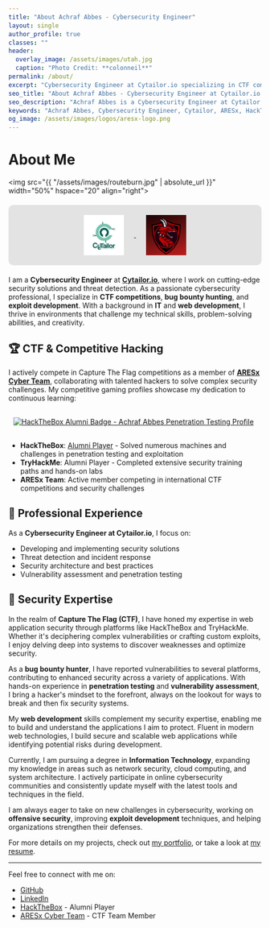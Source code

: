 ```yaml
---
title: "About Achraf Abbes - Cybersecurity Engineer"
layout: single
author_profile: true
classes: ""
header:
  overlay_image: /assets/images/utah.jpg
  caption: "Photo Credit: **colonneil**"
permalink: /about/
excerpt: "Cybersecurity Engineer at Cytailor.io specializing in CTF competitions, bug bounty hunting, and exploit development. ARESx Team Member. HackTheBox & TryHackMe Alumni."
seo_title: "About Achraf Abbes - Cybersecurity Engineer at Cytailor.io | CTF Player | Bug Bounty Hunter"
seo_description: "Achraf Abbes is a Cybersecurity Engineer at Cytailor.io, specializing in penetration testing, CTF competitions with ARESx team, bug bounty hunting, and secure web development. HackTheBox & TryHackMe Alumni Player with proven expertise in offensive security."
keywords: "Achraf Abbes, Cybersecurity Engineer, Cytailor, ARESx, HackTheBox, TryHackMe, CTF, Bug Bounty, Penetration Testing, Colonneil"
og_image: /assets/images/logos/aresx-logo.png
---
```


# About Me

<img src="{{ "/assets/images/routeburn.jpg" | absolute_url }}" width="50%" hspace="20" align="right">

<div style="text-align: center; margin: 20px 0; padding: 20px; background: rgba(0,0,0,0.1); border-radius: 10px;">
  <a href="https://cytailor.io" target="_blank" rel="noopener noreferrer" aria-label="Visit Cytailor.io website">
    <img src="/assets/images/logos/cytailor-logo.png" alt="Cytailor.io - Cybersecurity Solutions Company" width="80" height="80" loading="lazy" style="margin: 0 20px; vertical-align: middle;">
  </a>
  <a href="https://aresxcyber.github.io/" target="_blank" rel="noopener noreferrer" aria-label="Visit ARESx Cyber Team">
    <img src="/assets/images/logos/aresx-logo.png" alt="ARESx Cyber Team - CTF Competition Team" width="80" height="80" loading="lazy" style="margin: 0 20px; vertical-align: middle;">
  </a>
</div>

I am a **Cybersecurity Engineer** at [**Cytailor.io**](https://cytailor.io), where I work on cutting-edge security solutions and threat detection. As a passionate cybersecurity professional, I specialize in **CTF competitions**, **bug bounty hunting**, and **exploit development**. With a background in **IT** and **web development**, I thrive in environments that challenge my technical skills, problem-solving abilities, and creativity.

## 🏆 CTF & Competitive Hacking

I actively compete in Capture The Flag competitions as a member of [**ARESx Cyber Team**](https://aresxcyber.github.io/), collaborating with talented hackers to solve complex security challenges. My competitive gaming profiles showcase my dedication to continuous learning:

<div style="margin: 20px 0;">
  <a href="https://app.hackthebox.com/profile/1322726" target="_blank" rel="noopener noreferrer" aria-label="View HackTheBox Profile">
    <img src="https://www.hackthebox.eu/badge/image/1322726" alt="HackTheBox Alumni Badge - Achraf Abbes Penetration Testing Profile" loading="lazy" style="margin: 10px;">
  </a>
</div>

- **HackTheBox**: [Alumni Player](https://app.hackthebox.com/profile/1322726) - Solved numerous machines and challenges in penetration testing and exploitation
- **TryHackMe**: Alumni Player - Completed extensive security training paths and hands-on labs
- **ARESx Team**: Active member competing in international CTF competitions and security challenges

## 💼 Professional Experience

As a **Cybersecurity Engineer at Cytailor.io**, I focus on:
- Developing and implementing security solutions
- Threat detection and incident response
- Security architecture and best practices
- Vulnerability assessment and penetration testing

## 🎯 Security Expertise

In the realm of **Capture The Flag (CTF)**, I have honed my expertise in web application security through platforms like HackTheBox and TryHackMe. Whether it's deciphering complex vulnerabilities or crafting custom exploits, I enjoy delving deep into systems to discover weaknesses and optimize security.

As a **bug bounty hunter**, I have reported vulnerabilities to several platforms, contributing to enhanced security across a variety of applications. With hands-on experience in **penetration testing** and **vulnerability assessment**, I bring a hacker's mindset to the forefront, always on the lookout for ways to break and then fix security systems.

My **web development** skills complement my security expertise, enabling me to build and understand the applications I aim to protect. Fluent in modern web technologies, I build secure and scalable web applications while identifying potential risks during development.

Currently, I am pursuing a degree in **Information Technology**, expanding my knowledge in areas such as network security, cloud computing, and system architecture. I actively participate in online cybersecurity communities and consistently update myself with the latest tools and techniques in the field.

I am always eager to take on new challenges in cybersecurity, working on **offensive security**, improving **exploit development** techniques, and helping organizations strengthen their defenses.

For more details on my projects, check out [my portfolio](/portfolio/), or take a look at [my resume][4].

---

Feel free to connect with me on:

- [GitHub](https://github.com/abbesachraf)
- [LinkedIn](https://www.linkedin.com/in/abbesachraf/)
- [HackTheBox](https://app.hackthebox.com/profile/1322726) - Alumni Player
- [ARESx Cyber Team](https://aresxcyber.github.io/) - CTF Team Member

[^fnote1]: I am always open to collaborating with other cybersecurity professionals or developers on exciting projects.

[4]: /assets/docs/Achraf_Abbes_en_s3.pdf

